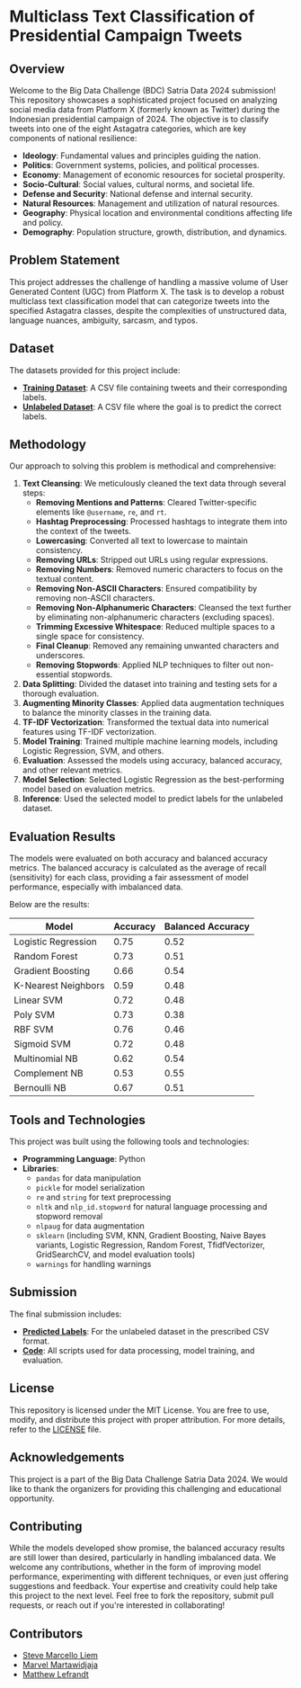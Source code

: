# Multiclass Text Classification of Presidential Campaign Tweets

## Overview

Welcome to the Big Data Challenge (BDC) Satria Data 2024 submission! This repository showcases a sophisticated project focused on analyzing social media data from Platform X (formerly known as Twitter) during the Indonesian presidential campaign of 2024. The objective is to classify tweets into one of the eight Astagatra categories, which are key components of national resilience:

- **Ideology**: Fundamental values and principles guiding the nation.
- **Politics**: Government systems, policies, and political processes.
- **Economy**: Management of economic resources for societal prosperity.
- **Socio-Cultural**: Social values, cultural norms, and societal life.
- **Defense and Security**: National defense and internal security.
- **Natural Resources**: Management and utilization of natural resources.
- **Geography**: Physical location and environmental conditions affecting life and policy.
- **Demography**: Population structure, growth, distribution, and dynamics.

## Problem Statement

This project addresses the challenge of handling a massive volume of User Generated Content (UGC) from Platform X. The task is to develop a robust multiclass text classification model that can categorize tweets into the specified Astagatra classes, despite the complexities of unstructured data, language nuances, ambiguity, sarcasm, and typos.

## Dataset

The datasets provided for this project include:
- **[Training Dataset](https://bit.ly/dataset_bdc_2024)**: A CSV file containing tweets and their corresponding labels.
- **[Unlabeled Dataset](https://bit.ly/dataset_unlabeled_bdc_2024)**: A CSV file where the goal is to predict the correct labels.


## Methodology

Our approach to solving this problem is methodical and comprehensive:

1. **Text Cleansing**: We meticulously cleaned the text data through several steps:
   - **Removing Mentions and Patterns**: Cleared Twitter-specific elements like `@username`, `re`, and `rt`.
   - **Hashtag Preprocessing**: Processed hashtags to integrate them into the context of the tweets.
   - **Lowercasing**: Converted all text to lowercase to maintain consistency.
   - **Removing URLs**: Stripped out URLs using regular expressions.
   - **Removing Numbers**: Removed numeric characters to focus on the textual content.
   - **Removing Non-ASCII Characters**: Ensured compatibility by removing non-ASCII characters.
   - **Removing Non-Alphanumeric Characters**: Cleansed the text further by eliminating non-alphanumeric characters (excluding spaces).
   - **Trimming Excessive Whitespace**: Reduced multiple spaces to a single space for consistency.
   - **Final Cleanup**: Removed any remaining unwanted characters and underscores.
   - **Removing Stopwords**: Applied NLP techniques to filter out non-essential stopwords.
2. **Data Splitting**: Divided the dataset into training and testing sets for a thorough evaluation.
3. **Augmenting Minority Classes**: Applied data augmentation techniques to balance the minority classes in the training data.
4. **TF-IDF Vectorization**: Transformed the textual data into numerical features using TF-IDF vectorization.
5. **Model Training**: Trained multiple machine learning models, including Logistic Regression, SVM, and others.
6. **Evaluation**: Assessed the models using accuracy, balanced accuracy, and other relevant metrics.
7. **Model Selection**: Selected Logistic Regression as the best-performing model based on evaluation metrics.
8. **Inference**: Used the selected model to predict labels for the unlabeled dataset.

## Evaluation Results
The models were evaluated on both accuracy and balanced accuracy metrics. The balanced accuracy is calculated as the average of recall (sensitivity) for each class, providing a fair assessment of model performance, especially with imbalanced data.

Below are the results:

| Model               | Accuracy | Balanced Accuracy |
|---------------------|----------|-------------------|
| Logistic Regression | 0.75     | 0.52              |
| Random Forest       | 0.73     | 0.51              |
| Gradient Boosting   | 0.66     | 0.54              |
| K-Nearest Neighbors | 0.59     | 0.48              |
| Linear SVM          | 0.72     | 0.48              |
| Poly SVM            | 0.73     | 0.38              |
| RBF SVM             | 0.76     | 0.46              |
| Sigmoid SVM         | 0.72     | 0.48              |
| Multinomial NB      | 0.62     | 0.54              |
| Complement NB       | 0.53     | 0.55              |
| Bernoulli NB        | 0.67     | 0.51              |

## Tools and Technologies
This project was built using the following tools and technologies:

- **Programming Language**: Python
- **Libraries**: 
  - `pandas` for data manipulation
  - `pickle` for model serialization
  - `re` and `string` for text preprocessing
  - `nltk` and `nlp_id.stopword` for natural language processing and stopword removal
  - `nlpaug` for data augmentation
  - `sklearn` (including SVM, KNN, Gradient Boosting, Naive Bayes variants, Logistic Regression, Random Forest, TfidfVectorizer, GridSearchCV, and model evaluation tools)
  - `warnings` for handling warnings

## Submission

The final submission includes:
- [**Predicted Labels**](https://github.com/steveee27/Multiclass-Text-Classification-of-Presidential-Campaign-Tweets/blob/main/jawaban_penyisihan_bdc_2024.csv): For the unlabeled dataset in the prescribed CSV format.
- [**Code**](https://github.com/steveee27/Multiclass-Text-Classification-of-Presidential-Campaign-Tweets/blob/main/code.ipynb): All scripts used for data processing, model training, and evaluation.


## License

This repository is licensed under the MIT License. You are free to use, modify, and distribute this project with proper attribution. For more details, refer to the [LICENSE](LICENSE) file.

## Acknowledgements

This project is a part of the Big Data Challenge Satria Data 2024. We would like to thank the organizers for providing this challenging and educational opportunity.

## Contributing

While the models developed show promise, the balanced accuracy results are still lower than desired, particularly in handling imbalanced data. We welcome any contributions, whether in the form of improving model performance, experimenting with different techniques, or even just offering suggestions and feedback. Your expertise and creativity could help take this project to the next level. Feel free to fork the repository, submit pull requests, or reach out if you're interested in collaborating!

## Contributors
- [Steve Marcello Liem](https://github.com/steveee27)
- [Marvel Martawidjaja](https://github.com/marvelm69)
- [Matthew Lefrandt](https://github.com/MatthewLefrandt)
